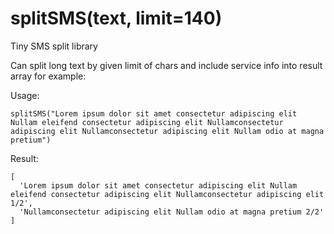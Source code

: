# splitSMS(text, limit=140)
Tiny SMS split library

Can split long text by given limit of chars and include service info into result array
for example:

Usage:

```
splitSMS("Lorem ipsum dolor sit amet consectetur adipiscing elit Nullam eleifend consectetur adipiscing elit Nullamconsectetur adipiscing elit Nullamconsectetur adipiscing elit Nullam odio at magna pretium")
```

Result:

```
[
  'Lorem ipsum dolor sit amet consectetur adipiscing elit Nullam eleifend consectetur adipiscing elit Nullamconsectetur adipiscing elit 1/2',
  'Nullamconsectetur adipiscing elit Nullam odio at magna pretium 2/2'
]
```
